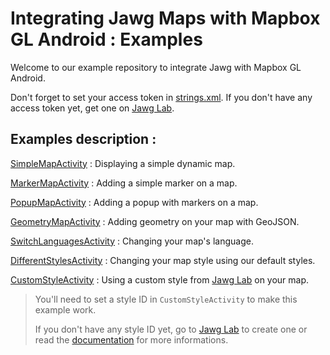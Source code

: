 # Integrating Jawg Maps with Mapbox GL Android : Examples

Welcome to our example repository to integrate Jawg with Mapbox GL Android.

Don't forget to set your access token in [strings.xml](./app/src/main/res/values/strings.xml).
If you don't have any access token yet, get one on [Jawg Lab](https://jawg.io/lab).

## Examples description :

[SimpleMapActivity](./app/src/main/java/io/jawg/SimpleMapActivity.kt) : Displaying a simple dynamic map.

[MarkerMapActivity](./app/src/main/java/io/jawg/MarkerMapActivity.kt) : Adding a simple marker on a map.

[PopupMapActivity](./app/src/main/java/io/jawg/PopupMapActivity.kt) : Adding a popup with markers on a map.

[GeometryMapActivity](./app/src/main/java/io/jawg/GeometryMapActivity.kt) : Adding geometry on your map with GeoJSON.

[SwitchLanguagesActivity](./app/src/main/java/io/jawg/SwitchLanguagesActivity.kt) : Changing your map's language.

[DifferentStylesActivity](./app/src/main/java/io/jawg/DifferentStylesActivity.kt) : Changing your map style using our default styles.

[CustomStyleActivity](./app/src/main/java/io/jawg/CustomStyleActivity.kt) : Using a custom style from [Jawg Lab](https://jawg.io/lab) on your map.

> You'll need to set a style ID in `CustomStyleActivity` to make this example work.
>
> If you don't have any style ID yet, go to [Jawg Lab](https://jawg.io/lab/styles) to create one or read the [documentation](https://jawg.io/docs/maps#get-custom-style-id) for more informations.